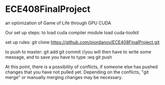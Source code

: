 # ECE408FinalProject
an optimization of Game of Life through GPU CUDA

Our set up steps:
to load cuda compiler
module load cuda-toolkit

set up rules:
git clone https://github.com/piordanov/ECE408FinalProject.git

to push to master:
git add <files>
git commit
//you will then have to write some message, and to save you have to type :wq
git push

At this point, there is a possibility of conflicts, if someone else has pushed changes that you have not pulled yet. Depending on the conflicts, "git merge" or manually merging changes may be necessary.

